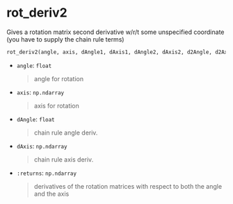 # <a id="McUtils.McUtils.Numputils.AnalyticDerivs.rot_deriv2">rot_deriv2</a>

Gives a rotation matrix second derivative w/r/t some unspecified coordinate
    (you have to supply the chain rule terms)

```python
rot_deriv2(angle, axis, dAngle1, dAxis1, dAngle2, dAxis2, d2Angle, d2Axis): 
```

- `angle`: `float`
    >angle for rotation
- `axis`: `np.ndarray`
    >axis for rotation
- `dAngle`: `float`
    >chain rule angle deriv.
- `dAxis`: `np.ndarray`
    >chain rule axis deriv.
- `:returns`: `np.ndarray`
    >derivatives of the rotation matrices with respect to both the angle and the axis



